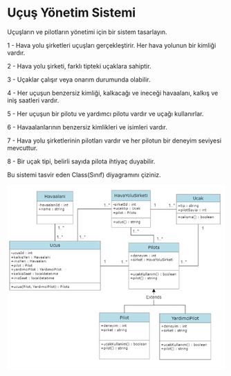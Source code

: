 # Uçuş Yönetim Sistemi

Uçuşların ve pilotların yönetimi için bir sistem tasarlayın.

1 - Hava yolu şirketleri uçuşları gerçekleştirir. Her hava yolunun bir kimliği vardır.

2 - Hava yolu şirketi, farklı tipteki uçaklara sahiptir.

3 - Uçaklar çalışır veya onarım durumunda olabilir.

4 - Her uçuşun benzersiz kimliği, kalkacağı ve ineceği havaalanı, kalkış ve iniş saatleri vardır.

5 - Her uçuşun bir pilotu ve yardımcı pilotu vardır ve uçağı kullanırlar.

6 - Havaalanlarının benzersiz kimlikleri ve isimleri vardır.

7 - Hava yolu şirketlerinin pilotları vardır ve her pilotun bir deneyim seviyesi mevcuttur.

8 - Bir uçak tipi, belirli sayıda pilota ihtiyaç duyabilir.

Bu sistemi tasvir eden Class(Sınıf) diyagramını çiziniz.

![UcusYönUML](images/UçuşYönetim.png)